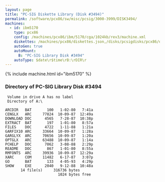 ```yaml
---
layout: page
title: "PC-SIG Diskette Library (Disk #3494)"
permalink: /software/pcx86/sw/misc/pcsig/3000-3999/DISK3494/
machines:
  - id: ibm5170
    type: pcx86
    config: /machines/pcx86/ibm/5170/cga/1024kb/rev3/machine.xml
    diskettes: /machines/pcx86/diskettes.json,/disks/pcsigdisks/pcx86/diskettes.json
    autoGen: true
    autoMount:
      B: "PC-SIG Library Disk #3494"
    autoType: $date\r$time\rB:\rDIR\r
---
```


{% include machine.html id="ibm5170" %}

### Directory of PC-SIG Library Disk #3494

     Volume in drive A has no label
     Directory of A:\

    ARCDIR   BAT       100   1-02-80   7:41a
    CENGLX   ARC     77824  10-09-87  12:49a
    DOWNLOAD DOC      4565   7-28-87  10:38p
    EXTRACT  BAT       197   1-01-80   8:57a
    FILES    DOC      4722   1-11-88   1:21a
    GARFIX10 ARC     33664  10-09-87   1:28a
    GARGLYX  ARC     70656  10-09-87   1:20a
    OPTGLX   ARC     63488  10-09-87   1:14a
    PCHELP   DOC      7062   3-08-88   2:29p
    README   DOC       867   1-01-80   8:55a
    RMFONTS  ARC     39936  10-09-87  12:29a
    XARC     COM     11482   6-17-87   3:07p
    GO       BAT       133   4-05-93   4:29p
    SHOW     EXE      2040   9-12-88  10:48a
           14 file(s)     316736 bytes
                            1024 bytes free
